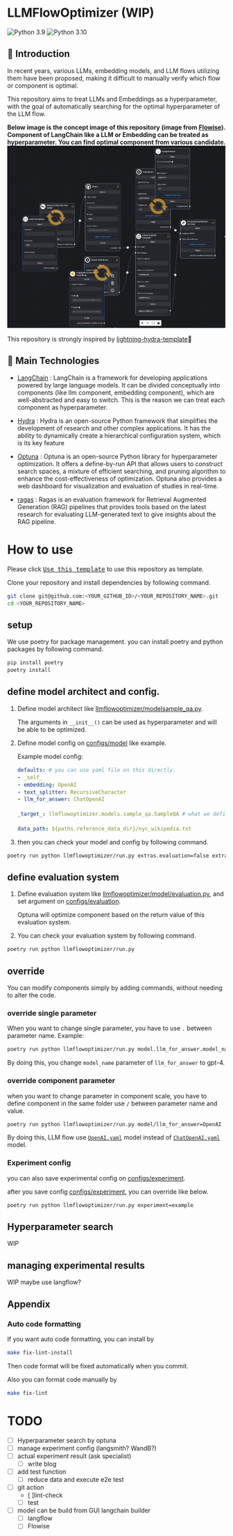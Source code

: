 # LLMFlowOptimizer (WIP)

![Python 3.9](https://img.shields.io/badge/python-3.9-blue.svg)
![Python 3.10](https://img.shields.io/badge/python-3.10-blue.svg)

## 📌  Introduction

In recent years, various LLMs, embedding models, and LLM flows utilizing them have been proposed, making it difficult to manually verify which flow or component is optimal.

This repository aims to treat LLMs and Embeddings as a hyperparameter, with the goal of automatically searching for the optimal hyperparameter of the LLM flow.

**Below image is the concept image of this repository (image from [Flowise](https://github.com/FlowiseAI/Flowise)). Component of LangChain like a LLM or Embedding can be treated as hyperparameter. You can find optimal component from various candidate.**
![concept_image](documents/concept.png)

This repository is strongly inspired by [lightning-hydra-template](https://github.com/ashleve/lightning-hydra-template)🎉

## 🔧  Main Technologies

- [LangChain](https://github.com/langchain-ai/langchain) : LangChain is a framework for developing applications powered by large language models. It can be divided conceptually into components (like llm component, embedding component), which are well-abstracted and easy to switch. This is the reason we can treat each component as hyperparameter.

- [Hydra](https://github.com/facebookresearch/hydra) : Hydra is an open-source Python framework that simplifies the development of research and other complex applications. It has the ability to dynamically create a hierarchical configuration system, which is its key feature

- [Optuna](https://github.com/optuna/optuna) : Optuna is an open-source Python library for hyperparameter optimization. It offers a define-by-run API that allows users to construct search spaces, a mixture of efficient searching, and pruning algorithm to enhance the cost-effectiveness of optimization. Optuna also provides a web dashboard for visualization and evaluation of studies in real-time.

- [ragas](https://github.com/explodinggradients/ragas) : Ragas is an evaluation framework for Retrieval Augmented Generation (RAG) pipelines that provides tools based on the latest research for evaluating LLM-generated text to give insights about the RAG pipeline.

# How to use

Please click [<kbd>Use this template</kbd>](https://github.com/Yongtae723/LLMFlowOptimizer/generate) to use this repository as template.

Clone your repository and install dependencies by following command.

```bash
git clone git@github.com:<YOUR_GITHUB_ID>/<YOUR_REPOSITORY_NAME>.git
cd <YOUR_REPOSITORY_NAME>
```

## setup

We use poetry for package management. you can install poetry and python packages by following command.

```bash
pip install poetry
poetry install
```

## define model architect and config.

1. Define model architect like [llmflowoptimizer/modelsample_qa.py](llmflowoptimizer/model/sample_qa.py).

   The arguments in `__init__()` can be used as hyperparameter and will be able to be optimized.

2. Define model config on [configs/model](configs/model) like example.

   Example model config:

   ```yaml
   defaults: # you can use yaml file on this directly.
   - _self_
   - embedding: OpenAI
   - text_splitter: RecursiveCharacter
   - llm_for_answer: ChatOpenAI

   _target_: llmflowoptimizer.models.sample_qa.SampleQA # what we defined on llmflowoptimizer/models/sample_qa.py

   data_path: ${paths.reference_data_dir}/nyc_wikipedia.txt
   ```

3. then you can check your model and config by following command.

```bash
poetry run python llmflowoptimizer/run.py extras.evaluation=false extras.print_config=true
```

## define evaluation system

1. Define evaluation system like [llmflowoptimizer/model/evaluation.py](llmflowoptimizer/model/evaluation.py), and set argument on [configs/evaluation](configs/model).

   Optuna will optimize component based on the return value of this evaluation system.

2. You can check your evaluation system by following command.

```bash
poetry run python llmflowoptimizer/run.py
```

## override

You can modify components simply by adding commands, without needing to alter the code.

### override single parameter

When you want to change single parameter, you have to use `.` between parameter name.
Example:

```bash
poetry run python llmflowoptimizer/run.py model.llm_for_answer.model_name="gpt-4"
```

By doing this, you change `model_name` parameter of `llm_for_answer` to gpt-4.

### override component parameter

when you want to change parameter in component scale, you have to define component in the same folder use `/` between parameter name and value.

```bash
poetry run python llmflowoptimizer/run.py model/llm_for_answer=OpenAI
```

By doing this, LLM flow use [`OpenAI.yaml`](configs/model/llm_for_answer/OpenAI.yaml) model instead of [`ChatOpenAI.yaml`](configs/model/llm_for_answer/ChatOpenAI.yaml) model.

### Experiment config

you can also save experimental config on [configs/experiment](configs/experiment).

after you save config [configs/experiment](configs/experiment), you can override like below.

```bash
poetry run python llmflowoptimizer/run.py experiment=example
```

## Hyperparameter search

WIP

## managing experimental results

WIP
maybe use langflow?

## Appendix

### Auto code formatting

If you want auto code formatting, you can install by

```bash
make fix-lint-install
```

Then code format will be fixed automatically when you commit.

Also you can format code manually by

```bash
make fix-lint
```

# TODO

- [ ] Hyperparameter search by optuna
- [ ] manage experiment config (langsmith? WandB?)
- [ ] actual experiment result (ask specialist)
  - [ ] write blog
- [ ] add test function
  - [ ] reduce data and execute e2e test
- [ ] git action
  - \[ \]lint-check
  - [ ] test
- [ ] model can be build from GUI langchain builder
  - [ ] langflow
  - [ ] Flowise
